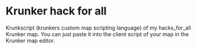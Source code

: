 # Krunker hack for all

Krunkscript (krunkers custom map scripting language) of my hacks_for_all Krunker map.
You can just paste it into the client script of your map in the Krunker map editor.
